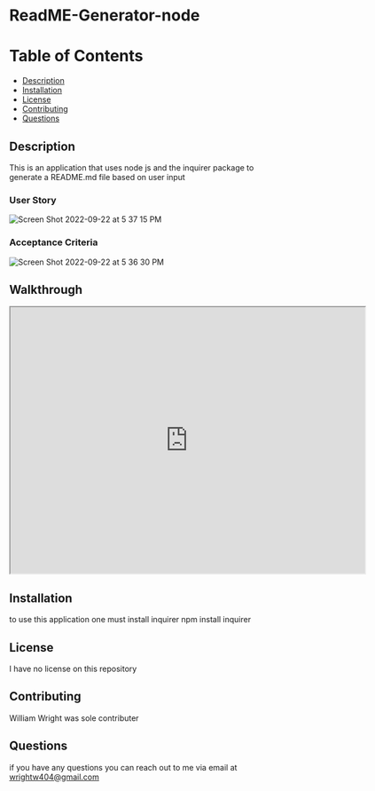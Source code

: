 # ReadME-Generator-node

# Table of Contents 
* [Description](#description) 
* [Installation](#installation)
* [License](#license)
* [Contributing](#contributing)
* [Questions](#questions)
        
## Description 
This is an application that uses node js and the inquirer package to generate a README.md file based on user input 

### User Story 
![Screen Shot 2022-09-22 at 5 37 15 PM](https://user-images.githubusercontent.com/53288050/191855875-805bf67f-937c-45f0-ac76-4d453c0cea41.png)

### Acceptance Criteria 
![Screen Shot 2022-09-22 at 5 36 30 PM](https://user-images.githubusercontent.com/53288050/191855799-b90e076b-a249-4fe9-b9c2-74fbb55f9a45.png)

## Walkthrough 
<iframe src="https://drive.google.com/file/d/105ZEFA39rVyVopeOpleY8h7rY4Kp4n82/view" width="640" height="480"></iframe>


## Installation
to use this application one must install inquirer 
  npm install inquirer

## License 
I have no license on this repository 

## Contributing 
William Wright was sole contributer 

## Questions
if you have any questions you can reach out to me via email at wrightw404@gmail.com 
